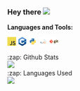 ### Hey there <img src="https://media.giphy.com/media/hvRJCLFzcasrR4ia7z/giphy.gif" width="25px">


**Languages and Tools:**  

<code><img height="20" src="https://raw.githubusercontent.com/github/explore/80688e429a7d4ef2fca1e82350fe8e3517d3494d/topics/javascript/javascript.png"></code>
<code><img height="20" src="https://raw.githubusercontent.com/github/explore/80688e429a7d4ef2fca1e82350fe8e3517d3494d/topics/cpp/cpp.png"></code>
<code><img height="20" src="https://raw.githubusercontent.com/github/explore/80688e429a7d4ef2fca1e82350fe8e3517d3494d/topics/python/python.png"></code>
<code><img height="20" src="https://raw.githubusercontent.com/github/explore/80688e429a7d4ef2fca1e82350fe8e3517d3494d/topics/mysql/mysql.png"></code>
<code><img height="20" src="https://raw.githubusercontent.com/github/explore/80688e429a7d4ef2fca1e82350fe8e3517d3494d/topics/git/git.png"></code>

<summary>:zap: Github Stats</summary>
<img src="https://github-readme-stats.vercel.app/api?username=Turtle24&&show_icons=true&title_color=222222&icon_color=03A87C&text_color=333333&bg_color=ffffff">

<summary>:zap: Languages Used</summary>
<img src="https://github-readme-stats.vercel.app/api/top-langs/?username=Turtle24&layout=compact&bg_color=ffffff&text_color=333333">
